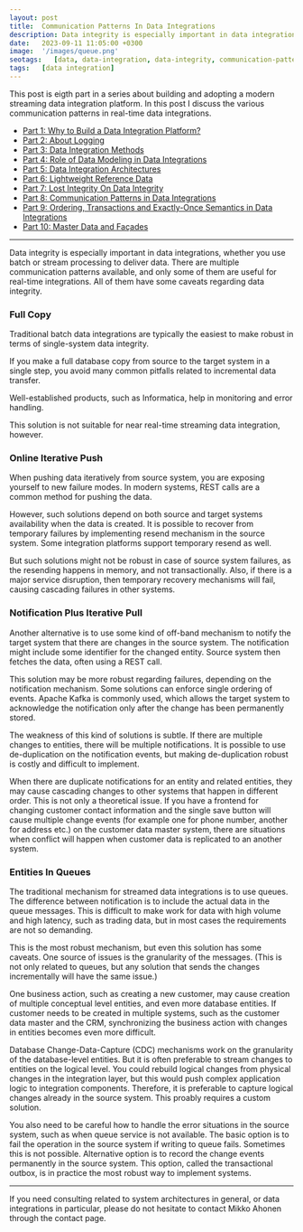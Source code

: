 ```yaml
---
layout: post
title:  Communication Patterns In Data Integrations
description: Data integrity is especially important in data integrations, whether you use batch or stream processing to deliver data. There are multiple communication patterns available, and only some of them are useful for real-time integrations. All of them have some caveats regarding data integrity.
date:   2023-09-11 11:05:00 +0300
image:  '/images/queue.png'
seotags:   [data, data-integration, data-integrity, communication-patterns]
tags:   [data integration]
---
```


This post is eigth part in a series about building and adopting a modern streaming data integration platform. In this post
I discuss the various communication patterns in real-time data integrations.

* [Part 1: Why to Build a Data Integration Platform?](https://jauzo.com/2023/08/11/why-dip/)
* [Part 2: About Logging](https://jauzo.com/2023/08/25/logging/)
* [Part 3: Data Integration Methods](https://jauzo.com/2023/08/28/data-integration-methods/)
* [Part 4: Role of Data Modeling in Data Integrations](https://jauzo.com/2023/08/29/data-modeling/)
* [Part 5: Data Integration Architectures](https://jauzo.com/2023/09/08/data-integration-architectures/)
* [Part 6: Lightweight Reference Data](https://jauzo.com/2023/09/09/lightweight-reference-data/)
* [Part 7: Lost Integrity On Data Integrity](https://jauzo.com/2023/09/09/data-integrity/)
* [Part 8: Communication Patterns in Data Integrations](https://jauzo.com/2023/09/11/data-integration-communication-patterns/)
* [Part 9: Ordering, Transactions and Exactly-Once Semantics in Data Integrations](https://jauzo.com/2023/12/12/data-integration-ordering-etc/)
* [Part 10: Master Data and Façades](https://jauzo.com/2023/12/13/master-data-and-facades/)

***

Data integrity is especially important in data integrations, whether you use batch or stream processing to deliver data.
There are multiple communication patterns available, and only some of them are useful for real-time integrations. All of them
have some caveats regarding data integrity.

### Full Copy

Traditional batch data integrations are typically the easiest to make robust in
terms of single-system data integrity.

If you make a full database copy from source to the target system in a single
step, you avoid many common pitfalls related to incremental data transfer.

Well-established products, such as Informatica, help in monitoring and error handling.

This solution is not suitable for near real-time streaming data integration, however.

### Online Iterative Push

When pushing data iteratively from source system, you are exposing yourself to 
new failure modes. In modern systems, REST calls are a common method for 
pushing the data.

However, such solutions depend on both source and target systems availability
when the data is created. It is possible to recover from temporary failures by 
implementing resend mechanism in the source system. Some integration platforms
support temporary resend as well. 

But such solutions might not be robust in case of source system failures, 
as the resending happens in memory, and not transactionally. Also, if there 
is a major service disruption, then temporary recovery mechanisms will fail,
causing cascading failures in other systems.

### Notification Plus Iterative Pull

Another alternative is to use some kind of off-band mechanism to notify the 
target system that there are changes in the source system. The notification
might include some identifier for the changed entity. Source system then fetches the data, 
often using a REST call.

This solution may be more robust regarding failures, depending on the
notification mechanism. Some solutions can enforce single ordering of events. 
Apache Kafka is commonly used, which allows the target system to acknowledge the
notification only after the change has been permanently stored.

The weakness of this kind of solutions is subtle. If there are multiple changes to 
entities, there will be multiple notifications. It is possible to use de-duplication
on the notification events, but making de-duplication robust is costly
and difficult to implement.

When there are duplicate notifications for an entity and related entities, they may cause 
cascading changes to other systems that happen in different order. This is not only a theoretical 
issue. If you have a frontend for changing customer contact information and the single save button will cause
multiple change events (for example one for phone number, another for address etc.) on the customer 
data master system, there are situations when conflict will happen when customer data is
replicated to an another system.

### Entities In Queues

The traditional mechanism for streamed data integrations is to use queues. The difference
between notification is to include the actual data in the queue messages.
This is difficult to make work for data with high volume and high latency, such as trading data, 
but in most cases the requirements are not so demanding.

This is the most robust mechanism, but even this solution has some caveats.
One source of issues is the granularity of the messages. (This is not only related to queues,
but any solution that sends the changes incrementally will have the same issue.)

One business action, such as creating a new customer, may cause creation of
multiple conceptual level entities, and even more database entities. If
customer needs to be created in multiple systems, such as the customer data master and
the CRM, synchronizing the business action with changes in entities becomes even more difficult.

Database Change-Data-Capture (CDC) mechanisms work on the granularity of the 
database-level entities. But it is often preferable to stream changes to entities on 
the logical level. You could rebuild logical changes from physical changes in the integration
layer, but this would push complex application logic to integration components. Therefore, it is 
preferable to capture logical changes already in the source system. This proably requires a
custom solution.

You also need to be careful how to handle the error situations in the source
system, such as when queue service is not available. The basic option is to
fail the operation in the source system if writing to queue fails. Sometimes
this is not possible. Alternative option is to record the change events
permanently in the source system. This option, called the transactional outbox,
is in practice the most robust way to implement systems.

***

If you need consulting related to system architectures in general, or data integrations in
particular, please do not hesitate to contact Mikko Ahonen through the contact page.
